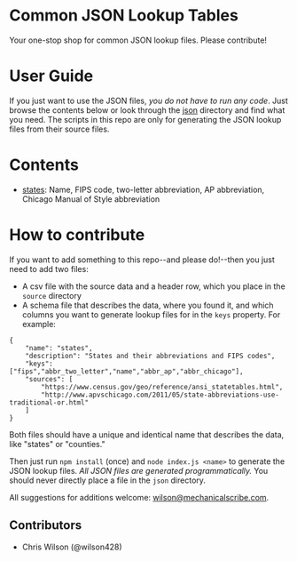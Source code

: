 # Common JSON Lookup Tables
Your one-stop shop for common JSON lookup files. Please contribute!

# User Guide
If you just want to use the JSON files, *you do not have to run any code*. Just browse the contents below or look through the [json](json) directory and find what you need. The scripts in this repo are only for generating the JSON lookup files from their source files.

# Contents
+ [states](json/states): Name, FIPS code, two-letter abbreviation, AP abbreviation, Chicago Manual of Style abbreviation

# How to contribute
If you want to add something to this repo--and please do!--then you just need to add two files:
+ A csv file with the source data and a header row, which you place in the `source` directory
+ A schema file that describes the data, where you found it, and which columns you want to generate lookup files for in the `keys` property. For example:
```
{
	"name": "states",
	"description": "States and their abbreviations and FIPS codes",
	"keys": ["fips","abbr_two_letter","name","abbr_ap","abbr_chicago"],
	"sources": [
		"https://www.census.gov/geo/reference/ansi_statetables.html",
		"http://www.apvschicago.com/2011/05/state-abbreviations-use-traditional-or.html"
	]
}
```

Both files should have a unique and identical name that describes the data, like "states" or "counties."

Then just run `npm install` (once) and `node index.js <name>` to generate the JSON lookup files. *All JSON files are generated programmatically.* You should never directly place a file in the `json` directory.

All suggestions for additions welcome: wilson@mechanicalscribe.com.

## Contributors
+ Chris Wilson (@wilson428)
